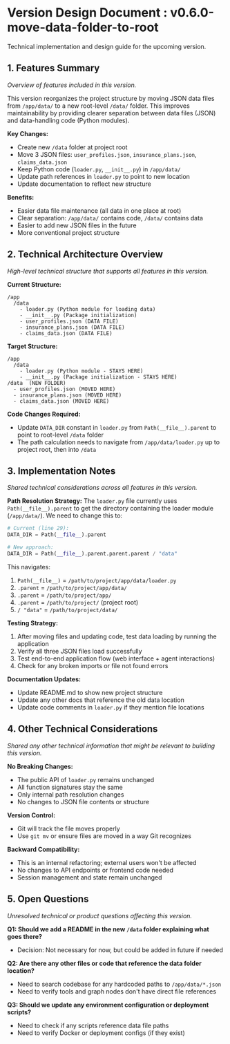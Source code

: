 # Version Design Document : v0.6.0-move-data-folder-to-root
Technical implementation and design guide for the upcoming version.

## 1. Features Summary
_Overview of features included in this version._

This version reorganizes the project structure by moving JSON data files from `/app/data/` to a new root-level `/data/` folder. This improves maintainability by providing clearer separation between data files (JSON) and data-handling code (Python modules).

**Key Changes:**
- Create new `/data` folder at project root
- Move 3 JSON files: `user_profiles.json`, `insurance_plans.json`, `claims_data.json`
- Keep Python code (`loader.py`, `__init__.py`) in `/app/data/`
- Update path references in `loader.py` to point to new location
- Update documentation to reflect new structure

**Benefits:**
- Easier data file maintenance (all data in one place at root)
- Clear separation: `/app/data/` contains code, `/data/` contains data
- Easier to add new JSON files in the future
- More conventional project structure

## 2. Technical Architecture Overview
_High-level technical structure that supports all features in this version._

**Current Structure:**
```
/app
  /data
    - loader.py (Python module for loading data)
    - __init__.py (Package initialization)
    - user_profiles.json (DATA FILE)
    - insurance_plans.json (DATA FILE)
    - claims_data.json (DATA FILE)
```

**Target Structure:**
```
/app
  /data
    - loader.py (Python module - STAYS HERE)
    - __init__.py (Package initialization - STAYS HERE)
/data  (NEW FOLDER)
  - user_profiles.json (MOVED HERE)
  - insurance_plans.json (MOVED HERE)
  - claims_data.json (MOVED HERE)
```

**Code Changes Required:**
- Update `DATA_DIR` constant in `loader.py` from `Path(__file__).parent` to point to root-level `/data` folder
- The path calculation needs to navigate from `/app/data/loader.py` up to project root, then into `/data`

## 3. Implementation Notes
_Shared technical considerations across all features in this version._

**Path Resolution Strategy:**
The `loader.py` file currently uses `Path(__file__).parent` to get the directory containing the loader module (`/app/data/`). We need to change this to:

```python
# Current (line 29):
DATA_DIR = Path(__file__).parent

# New approach:
DATA_DIR = Path(__file__).parent.parent.parent / "data"
```

This navigates:
1. `Path(__file__)` = `/path/to/project/app/data/loader.py`
2. `.parent` = `/path/to/project/app/data/`
3. `.parent` = `/path/to/project/app/`
4. `.parent` = `/path/to/project/` (project root)
5. `/ "data"` = `/path/to/project/data/`

**Testing Strategy:**
1. After moving files and updating code, test data loading by running the application
2. Verify all three JSON files load successfully
3. Test end-to-end application flow (web interface + agent interactions)
4. Check for any broken imports or file not found errors

**Documentation Updates:**
- Update README.md to show new project structure
- Update any other docs that reference the old data location
- Update code comments in `loader.py` if they mention file locations

## 4. Other Technical Considerations
_Shared any other technical information that might be relevant to building this version._

**No Breaking Changes:**
- The public API of `loader.py` remains unchanged
- All function signatures stay the same
- Only internal path resolution changes
- No changes to JSON file contents or structure

**Version Control:**
- Git will track the file moves properly
- Use `git mv` or ensure files are moved in a way Git recognizes

**Backward Compatibility:**
- This is an internal refactoring; external users won't be affected
- No changes to API endpoints or frontend code needed
- Session management and state remain unchanged

## 5. Open Questions
_Unresolved technical or product questions affecting this version._

**Q1: Should we add a README in the new `/data` folder explaining what goes there?**
- Decision: Not necessary for now, but could be added in future if needed

**Q2: Are there any other files or code that reference the data folder location?**
- Need to search codebase for any hardcoded paths to `/app/data/*.json`
- Need to verify tools and graph nodes don't have direct file references

**Q3: Should we update any environment configuration or deployment scripts?**
- Need to check if any scripts reference data file paths
- Need to verify Docker or deployment configs (if they exist)

